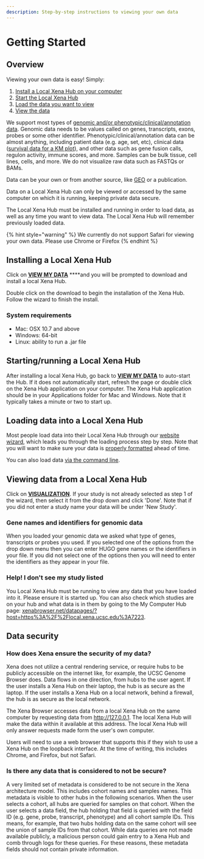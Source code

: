 ```yaml
---
description: Step-by-step instructions to viewing your own data
---
```


# Getting Started

## **Overview**

Viewing your own data is easy! Simply:

1. [Install a Local Xena Hub on your computer](getting-started.md#installing-a-local-xena-hub)
2. [Start the Local Xena Hub](getting-started.md#starting-running-a-local-xena-hub)
3. [Load the data you want to view](getting-started.md#loading-data-into-a-local-xena-hub)
4. [View the data](getting-started.md#viewing-data-from-a-local-xena-hub)

We support most types of [genomic and/or phenotypic/clinical/annotation data](data-format-specifications.md). Genomic data needs to be values called on genes, transcripts, exons, probes or some other identifier. Phenotypic/clinical/annotation data can be almost anything, including patient data \(e.g. age, set, etc\), clinical data \([survival data for a KM plot](km-plots-using-data-from-a-local-xena-hub.md)\), and other data such as gene fusion calls, regulon activity, immune scores, and more. Samples can be bulk tissue, cell lines, cells, and more. We do not visualize raw data such as FASTQs or BAMs.

Data can be your own or from another source, like [GEO](https://www.ncbi.nlm.nih.gov/geo/) or a publication.  
  
Data on a Local Xena Hub can only be viewed or accessed by the same computer on which it is running, keeping private data secure.

The Local Xena Hub must be installed and running in order to load data, as well as any time you want to view data. The Local Xena Hub will remember previously loaded data.

{% hint style="warning" %}
We currently do not support Safari for viewing your own data. Please use Chrome or Firefox
{% endhint %}

## **Installing a Local Xena Hub**

Click on [**VIEW MY DATA**](https://xenabrowser.net/datapages/?addHub=https%3A%2F%2Flocal.xena.ucsc.edu%3A7223&host=https%3A%2F%2Flocal.xena.ucsc.edu%3A7223) ****and you will be prompted to download and install a local Xena Hub. 

Double click on the download to begin the installation of the Xena Hub. Follow the wizard to finish the install.

### System requirements

* Mac: OSX 10.7 and above
* Windows: 64-bit
* Linux: ability to run a .jar file

## **Starting/running a Local Xena Hub**

After installing a local Xena Hub, go back to [**VIEW MY DATA**](https://xenabrowser.net/datapages/?host=https%3A%2F%2Flocal.xena.ucsc.edu%3A7223) to auto-start the Hub. If it does not automatically start, refresh the page or double click on the Xena Hub application on your computer. The Xena Hub application should be in your Applications folder for Mac and Windows. Note that it typically takes a minute or two to start up.

## **Loading data into a Local Xena Hub**

Most people load data into their Local Xena Hub through our [website wizard](http://xenabrowser.net/datapages/?addHub=https%3A%2F%2Flocal.xena.ucsc.edu%3A7223&host=https%3A%2F%2Flocal.xena.ucsc.edu%3A7223), which leads you through the loading process step by step. Note that you will want to make sure your data is [properly formatted](data-format-specifications.md) ahead of time.

You can also load data [via the command line](loading-data-from-the-command-line.md).

## **Viewing data from a Local Xena Hub**

Click on [**VISUALIZATION**](https://xenabrowser.net/). If your study is not already selected as step 1 of the wizard, then select it from the drop down and click 'Done'. Note that if you did not enter a study name your data will be under 'New Study'.

### Gene names and identifiers for genomic data

When you loaded your genomic data we asked what type of genes, transcripts or probes you used. If you selected one of the options from the drop down menu then you can enter HUGO gene names or the identifiers in your file. If you did not select one of the options then you will need to enter the identifiers as they appear in your file.

### Help! I don't see my study listed

You Local Xena Hub must be running to view any data that you have loaded into it. Please ensure it is started up. You can also check which studies are on your hub and what data is in them by going to the My Computer Hub page: [xenabrowser.net/datapages/?host=https%3A%2F%2Flocal.xena.ucsc.edu%3A7223](https://xenabrowser.net/datapages/?host=https%3A%2F%2Flocal.xena.ucsc.edu%3A7223).

## Data security

### How does Xena ensure the security of my data?

Xena does not utilize a central rendering service, or require hubs to be publicly accessible on the internet like, for example, the UCSC Genome Browser does.  Data flows in one direction, from hubs to the user agent. If the user installs a Xena Hub on their laptop, the hub is as secure as the laptop. If the user installs a Xena Hub on a local network, behind a firewall, the hub is as secure as the local network.

The Xena Browser accesses data from a local Xena Hub on the same computer by requesting data from http://127.0.0.1. The local Xena Hub will make the data within it available at this address. The local Xena Hub will only answer requests made form the user's own computer. 

Users will need to use a web browser that supports this if they wish to use a Xena Hub on the loopback interface. At the time of writing, this includes Chrome, and Firefox, but not Safari.

### Is there any data that is considered to not be secure?

A very limited set of metadata is considered to be not secure in the Xena architecture model. This includes cohort names and samples names. This metadata is visible to other hubs in the following scenarios. When the user selects a cohort, all hubs are queried for samples on that cohort. When the user selects a data field, the hub holding that field is queried with the field ID \(e.g. gene, probe, transcript, phenotype\) and all cohort sample IDs. This means, for example, that two hubs holding data on the same cohort will see the union of sample IDs from that cohort. While data queries are not made available publicly, a malicious person could gain entry to a Xena Hub and comb through logs for these queries. For these reasons, these metadata fields should not contain private information.

